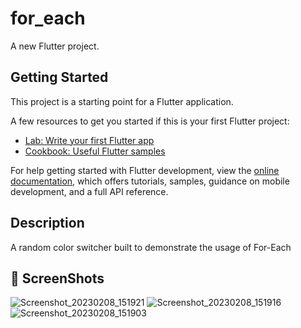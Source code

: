 # for_each

A new Flutter project.

## Getting Started

This project is a starting point for a Flutter application.

A few resources to get you started if this is your first Flutter project:

- [Lab: Write your first Flutter app](https://docs.flutter.dev/get-started/codelab)
- [Cookbook: Useful Flutter samples](https://docs.flutter.dev/cookbook)

For help getting started with Flutter development, view the
[online documentation](https://docs.flutter.dev/), which offers tutorials,
samples, guidance on mobile development, and a full API reference.

## Description

A random color switcher built to demonstrate the usage of For-Each

## 📸 ScreenShots


![Screenshot_20230208_151921](https://user-images.githubusercontent.com/61213263/219214472-2702cf3a-9157-4024-93ed-4b59595f8f13.jpg)
![Screenshot_20230208_151916](https://user-images.githubusercontent.com/61213263/219214476-42f77f34-8d5f-4d95-a1d7-ccd1b8755a20.jpg)
![Screenshot_20230208_151903](https://user-images.githubusercontent.com/61213263/219214479-97154502-7da6-4f14-a1d1-15bddec838f9.jpg)
